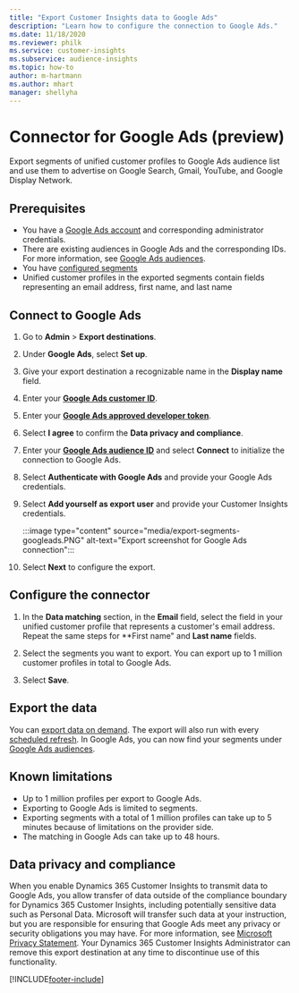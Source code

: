 ```yaml
---
title: "Export Customer Insights data to Google Ads"
description: "Learn how to configure the connection to Google Ads."
ms.date: 11/18/2020
ms.reviewer: philk
ms.service: customer-insights
ms.subservice: audience-insights
ms.topic: how-to
author: m-hartmann
ms.author: mhart
manager: shellyha
---
```


# Connector for Google Ads (preview)

Export segments of unified customer profiles to Google Ads audience list and use them to advertise on Google Search, Gmail, YouTube, and Google Display Network. 

## Prerequisites

-	You have a [Google Ads account](https://ads.google.com/) and corresponding administrator credentials.
-	There are existing audiences in Google Ads and the corresponding IDs. For more information, see [Google Ads audiences](https://support.google.com/google-ads/answer/7558048?hl=en#:~:text=Audience%20lists%20is%20a%20section,Display%20Network%20through%20remarketing%20campaigns.).
-	You have [configured segments](segments.md)
-	Unified customer profiles in the exported segments contain fields representing an email address, first name, and last name

## Connect to Google Ads

1. Go to **Admin** > **Export destinations**.

1. Under **Google Ads**, select **Set up**.

1. Give your export destination a recognizable name in the **Display name** field.

1. Enter your **[Google Ads customer ID](https://support.google.com/google-ads/answer/1704344)**.

1. Enter your **[Google Ads approved developer token](https://developers.google.com/google-ads/api/docs/first-call/dev-token)**.

1. Select **I agree** to confirm the **Data privacy and compliance**.

1. Enter your **[Google Ads audience ID](https://support.google.com/google-ads/answer/7558048?hl=en#:~:text=Audience%20lists%20is%20a%20section,Display%20Network%20through%20remarketing%20campaigns.)** and select **Connect** to initialize the connection to Google Ads.

1. Select **Authenticate with Google Ads** and provide your Google Ads credentials.

1. Select **Add yourself as export user** and provide your Customer Insights credentials.

   :::image type="content" source="media/export-segments-googleads.PNG" alt-text="Export screenshot for Google Ads connection":::

1. Select **Next** to configure the export.

## Configure the connector

1. In the **Data matching** section, in the **Email** field, select the field in your unified customer profile that represents a customer's email address. Repeat the same steps for **First name" and **Last name** fields.

1. Select the segments you want to export. You can export up to 1 million customer profiles in total to Google Ads.

1. Select **Save**.

## Export the data

You can [export data on demand](export-destinations.md). The export will also run with every [scheduled refresh](system.md#schedule-tab). In Google Ads, you can now find your segments under [Google Ads audiences](https://support.google.com/google-ads/answer/7558048?hl=en/).

## Known limitations

- Up to 1 million profiles per export to Google Ads.
- Exporting to Google Ads is limited to segments.
- Exporting segments with a total of 1 million profiles can take up to 5 minutes because of limitations on the provider side. 
- The matching in Google Ads can take up to 48 hours.

## Data privacy and compliance

When you enable Dynamics 365 Customer Insights to transmit data to Google Ads, you allow transfer of data outside of the compliance boundary for Dynamics 365 Customer Insights, including potentially sensitive data such as Personal Data. Microsoft will transfer such data at your instruction, but you are responsible for ensuring that Google Ads meet any privacy or security obligations you may have. For more information, see [Microsoft Privacy Statement](https://go.microsoft.com/fwlink/?linkid=396732).
Your Dynamics 365 Customer Insights Administrator can remove this export destination at any time to discontinue use of this functionality.


[!INCLUDE[footer-include](../includes/footer-banner.md)]